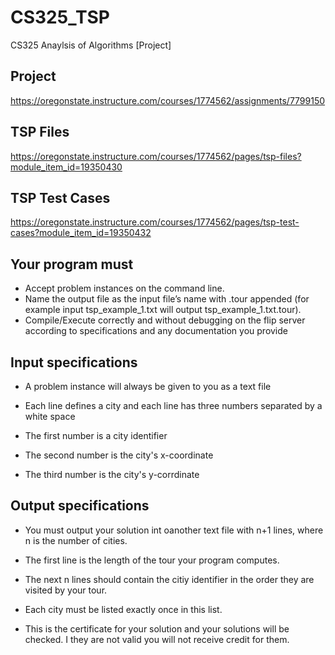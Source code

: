 # CS325_TSP
CS325 Anaylsis of Algorithms [Project]

## Project
https://oregonstate.instructure.com/courses/1774562/assignments/7799150

## TSP Files
https://oregonstate.instructure.com/courses/1774562/pages/tsp-files?module_item_id=19350430

## TSP Test Cases
https://oregonstate.instructure.com/courses/1774562/pages/tsp-test-cases?module_item_id=19350432


## Your program must
- Accept problem instances on the command line.
- Name the output file as the input file’s name with .tour appended (for example input tsp_example_1.txt will output tsp_example_1.txt.tour).
- Compile/Execute correctly and without debugging on the flip server according to specifications and any documentation you provide

## Input specifications
- A problem instance will always be given to you as a text file
- Each line defines a city and each line has three numbers separated by a white space

 - The first number is a city identifier
 - The second number is the city's x-coordinate
 - The third number is the city's y-corrdinate

## Output specifications

- You must output your solution int oanother text file with n+1 lines, where n is the number of cities.
- The first line is the length of the tour your program computes.
- The next n lines should contain the citiy identifier in the order they are visited by your tour.

- Each city must be listed exactly once in this list.
- This is the certificate for your solution and your solutions will be checked. I they are not valid you will not receive credit for them.
